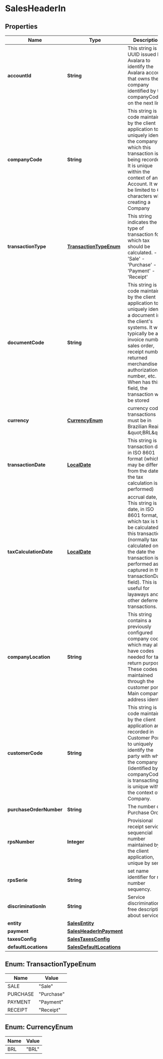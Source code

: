 
# SalesHeaderIn

## Properties
Name | Type | Description | Notes
------------ | ------------- | ------------- | -------------
**accountId** | **String** | This string is a UUID issued by Avalara to identify the Avalara account that owns the company identified by the companyCode on the next line. | 
**companyCode** | **String** | This string is a code maintained by the client application to uniquely identify the company for which this transaction is being recorded. It is unique within the context of an Account. It will be limited to 60 characters when creating a Company | 
**transactionType** | [**TransactionTypeEnum**](#TransactionTypeEnum) | This string indicates the type of transaction for which tax should be calculated. - &#39;Sale&#39; - &#39;Purchase&#39; - &#39;Payment&#39; - &#39;Receipt&#39;  | 
**documentCode** | **String** | This string is a code maintained by the client application to uniquely identify a document in the client&#39;s systems. It will typically be an invoice number, sales order, receipt number, returned merchandise authorization number, etc. When has this field, the transaction will be stored |  [optional]
**currency** | [**CurrencyEnum**](#CurrencyEnum) | currency code / transactions must be in Brazilian Reais \&quot;BRL\&quot; | 
**transactionDate** | [**LocalDate**](LocalDate.md) | This string is the transaction date in ISO 8601 format (which may be different from the date the tax calculation is performed) | 
**taxCalculationDate** | [**LocalDate**](LocalDate.md) | accrual date, This string is the date, in ISO 8601 format, on which tax is to be calculated for this transaction (normally tax is calculated on the date the transaction is performed as captured in the transactionDate field). This is useful for layaways and other deferred transactions. |  [optional]
**companyLocation** | **String** | This string contains a previously configured company code which may also have codes needed for tax return purposes. These codes are maintained through the customer portal. Main company address identity | 
**customerCode** | **String** | This string is a code maintained by the client application and recorded in Customer Portal to uniquely identify the party with whom the company (identified by companyCode) is transacting. It is unique within the context of a Company. | 
**purchaseOrderNumber** | **String** | The number of Purchase Order |  [optional]
**rpsNumber** | **Integer** | Provisional receipt services, sequencial number maintained by the client application, unique by serie |  [optional]
**rpsSerie** | **String** | set name identifier for rps number sequency. |  [optional]
**discriminationIn** | **String** | Service discrimination, free description about service |  [optional]
**entity** | [**SalesEntity**](SalesEntity.md) |  |  [optional]
**payment** | [**SalesHeaderInPayment**](SalesHeaderInPayment.md) |  |  [optional]
**taxesConfig** | [**SalesTaxesConfig**](SalesTaxesConfig.md) |  |  [optional]
**defaultLocations** | [**SalesDefaultLocations**](SalesDefaultLocations.md) |  |  [optional]


<a name="TransactionTypeEnum"></a>
## Enum: TransactionTypeEnum
Name | Value
---- | -----
SALE | &quot;Sale&quot;
PURCHASE | &quot;Purchase&quot;
PAYMENT | &quot;Payment&quot;
RECEIPT | &quot;Receipt&quot;


<a name="CurrencyEnum"></a>
## Enum: CurrencyEnum
Name | Value
---- | -----
BRL | &quot;BRL&quot;



